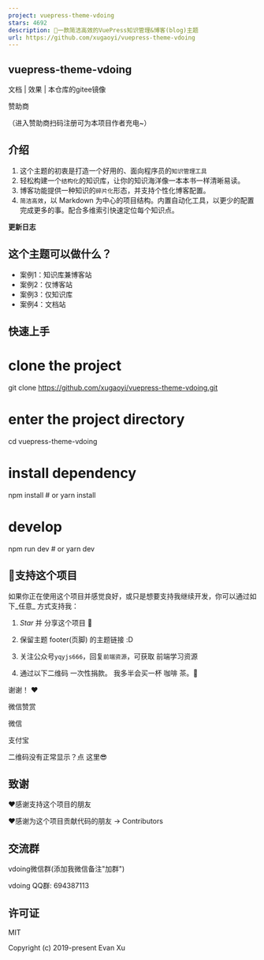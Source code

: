 ```yaml
---
project: vuepress-theme-vdoing
stars: 4692
description: 🚀一款简洁高效的VuePress知识管理&博客(blog)主题
url: https://github.com/xugaoyi/vuepress-theme-vdoing
---
```


vuepress-theme-vdoing
---------------------

文档 | 效果 | 本仓库的gitee镜像

  

赞助商

（进入赞助商扫码注册可为本项目作者充电~）

介绍
--

1.  这个主题的初衷是打造一个好用的、面向程序员的`知识管理工具`
2.  轻松构建一个`结构化`的知识库，让你的知识海洋像一本本书一样清晰易读。
3.  博客功能提供一种知识的`碎片化`形态，并支持个性化博客配置。
4.  `简洁高效`，以 Markdown 为中心的项目结构。内置自动化工具，以更少的配置完成更多的事。配合多维索引快速定位每个知识点。

**更新日志**

这个主题可以做什么？
----------

-   案例1：知识库兼博客站
-   案例2：仅博客站
-   案例3：仅知识库
-   案例4：文档站

快速上手
----

# clone the project
git clone https://github.com/xugaoyi/vuepress-theme-vdoing.git

# enter the project directory
cd vuepress-theme-vdoing

# install dependency
npm install # or yarn install

# develop
npm run dev # or yarn dev

💖支持这个项目
--------

如果你正在使用这个项目并感觉良好，或只是想要支持我继续开发，你可以通过如下_任意_ 方式支持我：

1.  _Star_ 并 分享这个项目 🚀
2.  保留主题 footer(页脚) 的主题链接 :D
3.  关注公众号`yqyjs666`，回复`前端资源`，可获取 前端学习资源

1.  通过以下二维码 一次性捐款。 我多半会买一杯 咖啡 茶。:tea:

谢谢！ ❤️

微信赞赏

微信

支付宝

二维码没有正常显示？点 这里😎

致谢
--

❤️感谢支持这个项目的朋友

❤️感谢为这个项目贡献代码的朋友 → Contributors

交流群
---

vdoing微信群(添加我微信备注"加群")

vdoing QQ群: 694387113

许可证
---

MIT

Copyright (c) 2019-present Evan Xu

